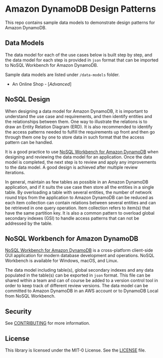 # Amazon DynamoDB Design Patterns

This repo contains sample data models to demonstrate design patterns for Amazon DynamoDB.

## Data Models

The data model for each of the use cases below is built step by step, and the data model for each step is provided in `json` format that can be imported to NoSQL Workbench for Amazon DynamoDB.

Sample data models are listed under `/data-models` folder.
- An Online Shop - [*Advanced*]


## NoSQL Design

When designing a data model for Amazon DynamoDB, it is important to understand the use case and requirements, and then identify entities and the relationships between them. One way to illustrate the relations is to draw an Entity Relation Diagram (ERD). It is also recommended to identify the access patterns needed to fulfill the requirements up front and then go through them one by one to store data in such format that the access pattern can be handled. 

It is a good practice to use [NoSQL Workbench for Amazon DynamoDB](#nosql-workbench-for-amazon-dynamodb) when designing and reviewing the data model for an application. Once the data model is completed, the next step is to review and apply any improvements to the data model. A good design is achieved after multiple review iterations.

In general, maintain as few tables as possible in an Amazon DynamoDB application, and if it suits the use case then store all the entities in a single table. By overloading a table with several entities, the number of network round trips from the application to Amazon DynamoDB can be reduced as each item collection can contain relations between several entities and can be retrieved in one query operation. Item collection refers to item(s) that have the same partition key. It is also a common pattern to overload global secondary indexes (GSI) to handle access patterns that can not be addressed by the table.

## NoSQL Workbench for Amazon DynamoDB
 
[NoSQL Workbench for Amazon DynamoDB](https://docs.aws.amazon.com/amazondynamodb/latest/developerguide/workbench.settingup.html) is a cross-platform client-side GUI application for modern database development and operations. NoSQL Workbench is available for Windows, macOS, and Linux. 

The data model including table(s), global secondary indexes and any data populated in the table(s) can be exported in `json` format. This file can be shared within a team and can of course be added to a version control tool in order to keep track of different review versions. The data model can be committed to Amazon DynamoDB in an AWS account or to DynamoDB Local from NoSQL Workbench.

## Security

See [CONTRIBUTING](CONTRIBUTING.md#security-issue-notifications) for more information.

## License

This library is licensed under the MIT-0 License. See the [LICENSE](LICENSE) file.
